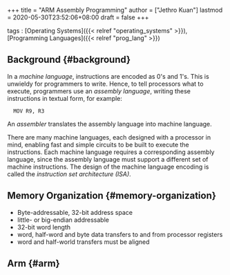 +++
title = "ARM Assembly Programming"
author = ["Jethro Kuan"]
lastmod = 2020-05-30T23:52:06+08:00
draft = false
+++

tags
: [Operating Systems]({{< relref "operating_systems" >}}), [Programming Languages]({{< relref "prog_lang" >}})

## Background {#background}

In a _machine language_, instructions are encoded as 0's and 1's. This
is unwieldy for programmers to write. Hence, to tell processors what
to execute, programmers use an _assembly language_, writing these
instructions in textual form, for example:

```text
  MOV R9, R3
```

An _assembler_ translates the assembly language into machine language.

There are many machine languages, each designed with a processor in
mind, enabling fast and simple circuits to be built to execute the
instructions. Each machine language requires a corresponding assembly
language, since the assembly language must support a different set of
machine instructions. The design of the machine language encoding is
called the _instruction set architecture (ISA)_.

## Memory Organization {#memory-organization}

- Byte-addressable, 32-bit address space
- little- or big-endian addressable
- 32-bit word length
- word, half-word and byte data transfers to and from processor registers
- word and half-world transfers must be aligned

## Arm {#arm}

